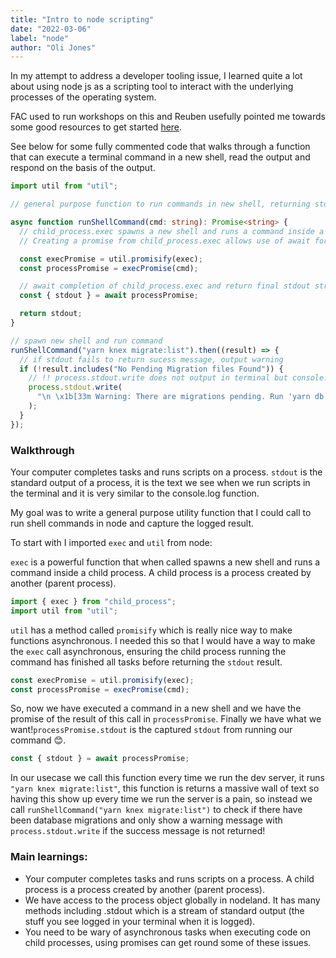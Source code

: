 ```yaml
---
title: "Intro to node scripting"
date: "2022-03-06"
label: "node"
author: "Oli Jones"
---
```


In my attempt to address a developer tooling issue, I learned quite a lot about using node js as a scripting tool to interact with the underlying processes of the operating system.

FAC used to run workshops on this and Reuben usefully pointed me towards some good resources to get started [here](https://github.com/foundersandcoders/Node-Shell-Workshop).

See below for some fully commented code that walks through a function that can execute a terminal command in a new shell, read the output and respond on the basis of the output.

```ts import { exec } from "child_process";
import util from "util";

// general purpose function to run commands in new shell, returning stdout

async function runShellCommand(cmd: string): Promise<string> {
  // child_process.exec spawns a new shell and runs a command inside a child process
  // Creating a promise from child_process.exec allows use of await for async scripts

  const execPromise = util.promisify(exec);
  const processPromise = execPromise(cmd);

  // await completion of child_process.exec and return final stdout string
  const { stdout } = await processPromise;

  return stdout;
}

// spawn new shell and run command
runShellCommand("yarn knex migrate:list").then((result) => {
  // if stdout fails to return sucess message, output warning
  if (!result.includes("No Pending Migration files Found")) {
    // !! process.stdout.write does not output in terminal but console.log() does
    process.stdout.write(
      "\n \x1b[33m Warning: There are migrations pending. Run 'yarn db:migration:latest' to update "
    );
  }
});
```

### Walkthrough

Your computer completes tasks and runs scripts on a process. `stdout` is the standard output of a process, it is the text we see when we run scripts in the terminal and it is very similar to the console.log function.

My goal was to write a general purpose utility function that I could call to run shell commands in node and capture the logged result.

To start with I imported `exec` and `util` from node:

`exec` is a powerful function that when called spawns a new shell and runs a command inside a child process. A child process is a process created by another (parent process).

```ts
import { exec } from "child_process";
import util from "util";
```

`util` has a method called `promisify` which is really nice way to make functions asynchronous. I needed this so that I would have a way to make the `exec` call asynchronous, ensuring the child process running the command has finished all tasks before returning the `stdout` result.

```ts
const execPromise = util.promisify(exec);
const processPromise = execPromise(cmd);
```

So, now we have executed a command in a new shell and we have the promise of the result of this call in `processPromise`. Finally we have what we want!`processPromise.stdout` is the captured `stdout` from running our command 😊.

```ts
const { stdout } = await processPromise;
```

In our usecase we call this function every time we run the dev server, it runs `"yarn knex migrate:list"`, this function is returns a massive wall of text so having this show up every time we run the server is a pain, so instead we call `runShellCommand("yarn knex migrate:list")` to check if there have been database migrations and only show a warning message with `process.stdout.write` if the success message is not returned!

### Main learnings:

- Your computer completes tasks and runs scripts on a process. A child process is a process created by another (parent process).
- We have access to the process object globally in nodeland. It has many methods including .stdout which is a stream of standard output (the stuff you see logged in your terminal when it is logged).
- You need to be wary of asynchronous tasks when executing code on child processes, using promises can get round some of these issues.
